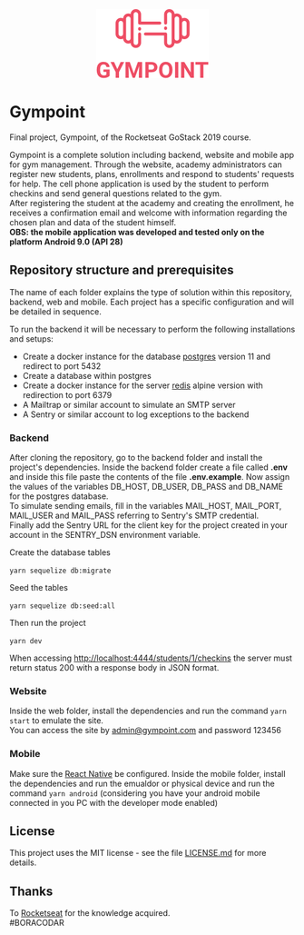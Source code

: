 <p align="center">
  <img src="https://github.com/arenac/gympoint/blob/master/mobile/src/assets/logo.png" />
</p>


# Gympoint
Final project, Gympoint, of the Rocketseat GoStack 2019 course.

Gympoint is a complete solution including backend, website and mobile app for gym management. Through the website, academy administrators can register new students, plans, enrollments and respond to students' requests for help. The cell phone application is used by the student to perform checkins and send general questions related to the gym.
<br />After registering the student at the academy and creating the enrollment, he receives a confirmation email and welcome with information regarding the chosen plan and data of the student himself.
<br />**OBS: the mobile application was developed and tested only on the platform Android 9.0 (API 28)**

## Repository structure and prerequisites

The name of each folder explains the type of solution within this repository, backend, web and mobile. Each project has a specific configuration and will be detailed in sequence.

To run the backend it will be necessary to perform the following installations and setups:

* Create a docker instance for the database [postgres](https://hub.docker.com/_/postgres?tab=description) version 11 and redirect to port 5432
* Create a database within postgres
* Create a docker instance for the server [redis](https://hub.docker.com/_/redis/) alpine version with redirection to port 6379
* A Mailtrap or similar account to simulate an SMTP server
* A Sentry or similar account to log exceptions to the backend

### Backend

After cloning the repository, go to the backend folder and install the project's dependencies. Inside the backend folder create a file called **.env** and inside this file paste the contents of the file **.env.example**. Now assign the values of the variables DB_HOST, DB_USER, DB_PASS and DB_NAME for the postgres database.<br />
To simulate sending emails, fill in the variables MAIL_HOST, MAIL_PORT, MAIL_USER and MAIL_PASS referring to Sentry's SMTP credential.<br />
Finally add the Sentry URL for the client key for the project created in your account in the SENTRY_DSN environment variable.

Create the database tables

```yarn sequelize db:migrate```

Seed the tables

```yarn sequelize db:seed:all```

Then run the project

```yarn dev```

When accessing [http://localhost:4444/students/1/checkins](http://localhost:4444/students/1/checkins) the server must return status 200 with a response body in JSON format.

### Website

Inside the web folder, install the dependencies and run the command ```yarn start``` to emulate the site.<br/>
You can access the site by admin@gympoint.com and password 123456

### Mobile

Make sure the [React Native](https://facebook.github.io/react-native/docs/getting-started) be configured. 
Inside the mobile folder, install the dependencies and run the emualdor or physical device and run the command ```yarn android``` (considering you have your android mobile connected in you PC with the developer mode enabled)

## License

This project uses the MIT license - see the file [LICENSE.md](LICENSE.md) for more details.

## Thanks
To [Rocketseat](https://rocketseat.com.br/) for the knowledge acquired. <br />#BORACODAR